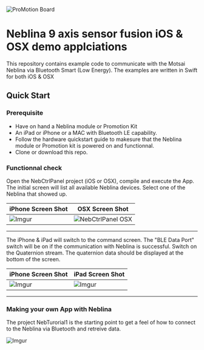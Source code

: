 
![ProMotion Board](http://i.imgur.com/FvKbWka.jpg)  


Neblina 9 axis sensor fusion iOS & OSX demo applciations
=========  

This repository contains example code to communicate with the Motsai Neblina via Bluetooth Smart (Low Energy).  The examples are written in Swift for both iOS & OSX


Quick Start
-----------

### Prerequisite

* Have on hand a Neblina module or Promotion Kit
* An iPad or iPhone or a MAC with Bluetooth LE capability.
* Follow the hardware quickstart guide to makesure that the Neblina module or Promotion kit is powered on and functionnal.
* Clone or download this repo.

### Functionnal check

Open the NebCtrlPanel project (iOS or OSX), compile and execute the App.  The initial screen will list all available Neblina devices.  Select one of the Neblina that showed up.

iPhone Screen Shot | OSX Screen Shot
---|---
![Imgur](http://i.imgur.com/yOCMsVQ.jpg)|![NebCtrlPanel OSX](http://i.imgur.com/RnfRS5b.png)

---

The iPhone & iPad will switch to the command screen. The "BLE Data Port" switch will be on if the communication with Neblina is successful.  Switch on the Quaternion stream.  The quaternion data should be displayed at the bottom of the screen. 

iPhone Screen Shot | iPad Screen Shot
---|---
![Imgur](http://i.imgur.com/sde4YFf.jpg)|![Imgur](http://i.imgur.com/Mf73hrb.jpg)
---
  
### Making your own App with Neblina

The project NebTurorial1 is the starting point to get a feel of how to connect to the Neblina via Bluetooth and retreive data. 

![Imgur](http://i.imgur.com/CrLCeoW.png)

